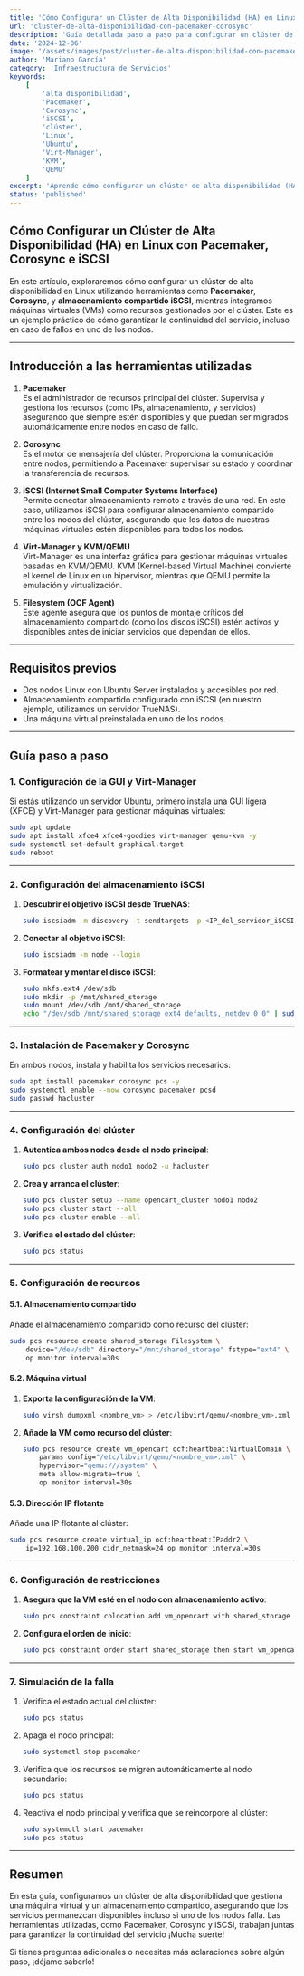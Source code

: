 ```yaml
---
title: 'Cómo Configurar un Clúster de Alta Disponibilidad (HA) en Linux con Pacemaker, Corosync e iSCSI'
url: 'cluster-de-alta-disponibilidad-con-pacemaker-corosync'
description: 'Guía detallada paso a paso para configurar un clúster de alta disponibilidad en Linux utilizando Pacemaker, Corosync e iSCSI, asegurando continuidad de servicio para máquinas virtuales y almacenamiento compartido.'
date: '2024-12-06'
image: '/assets/images/post/cluster-de-alta-disponibilidad-con-pacemaker-corosync/banner.webp'
author: 'Mariano García'
category: 'Infraestructura de Servicios'
keywords:
    [
        'alta disponibilidad',
        'Pacemaker',
        'Corosync',
        'iSCSI',
        'clúster',
        'Linux',
        'Ubuntu',
        'Virt-Manager',
        'KVM',
        'QEMU'
    ]
excerpt: 'Aprende cómo configurar un clúster de alta disponibilidad (HA) en Linux con herramientas como Pacemaker, Corosync e iSCSI. Esta guía asegura continuidad del servicio incluso en caso de fallos en uno de los nodos.'
status: 'published'
---
```


## Cómo Configurar un Clúster de Alta Disponibilidad (HA) en Linux con Pacemaker, Corosync e iSCSI

En este artículo, exploraremos cómo configurar un clúster de alta disponibilidad en Linux utilizando herramientas como **Pacemaker**, **Corosync**, y **almacenamiento compartido iSCSI**, mientras integramos máquinas virtuales (VMs) como recursos gestionados por el clúster. Este es un ejemplo práctico de cómo garantizar la continuidad del servicio, incluso en caso de fallos en uno de los nodos.

---

## Introducción a las herramientas utilizadas

1. **Pacemaker**  
   Es el administrador de recursos principal del clúster. Supervisa y gestiona los recursos (como IPs, almacenamiento, y servicios) asegurando que siempre estén disponibles y que puedan ser migrados automáticamente entre nodos en caso de fallo.

2. **Corosync**  
   Es el motor de mensajería del clúster. Proporciona la comunicación entre nodos, permitiendo a Pacemaker supervisar su estado y coordinar la transferencia de recursos.

3. **iSCSI (Internet Small Computer Systems Interface)**  
   Permite conectar almacenamiento remoto a través de una red. En este caso, utilizamos iSCSI para configurar almacenamiento compartido entre los nodos del clúster, asegurando que los datos de nuestras máquinas virtuales estén disponibles para todos los nodos.

4. **Virt-Manager y KVM/QEMU**  
   Virt-Manager es una interfaz gráfica para gestionar máquinas virtuales basadas en KVM/QEMU. KVM (Kernel-based Virtual Machine) convierte el kernel de Linux en un hipervisor, mientras que QEMU permite la emulación y virtualización.

5. **Filesystem (OCF Agent)**  
   Este agente asegura que los puntos de montaje críticos del almacenamiento compartido (como los discos iSCSI) estén activos y disponibles antes de iniciar servicios que dependan de ellos.

---

## Requisitos previos

-   Dos nodos Linux con Ubuntu Server instalados y accesibles por red.
-   Almacenamiento compartido configurado con iSCSI (en nuestro ejemplo, utilizamos un servidor TrueNAS).
-   Una máquina virtual preinstalada en uno de los nodos.

---

## Guía paso a paso

### 1. Configuración de la GUI y Virt-Manager

Si estás utilizando un servidor Ubuntu, primero instala una GUI ligera (XFCE) y Virt-Manager para gestionar máquinas virtuales:

```bash
sudo apt update
sudo apt install xfce4 xfce4-goodies virt-manager qemu-kvm -y
sudo systemctl set-default graphical.target
sudo reboot
```

---

### 2. Configuración del almacenamiento iSCSI

1. **Descubrir el objetivo iSCSI desde TrueNAS**:

    ```bash
    sudo iscsiadm -m discovery -t sendtargets -p <IP_del_servidor_iSCSI>
    ```

2. **Conectar al objetivo iSCSI**:

    ```bash
    sudo iscsiadm -m node --login
    ```

3. **Formatear y montar el disco iSCSI**:
    ```bash
    sudo mkfs.ext4 /dev/sdb
    sudo mkdir -p /mnt/shared_storage
    sudo mount /dev/sdb /mnt/shared_storage
    echo "/dev/sdb /mnt/shared_storage ext4 defaults,_netdev 0 0" | sudo tee -a /etc/fstab
    ```

---

### 3. Instalación de Pacemaker y Corosync

En ambos nodos, instala y habilita los servicios necesarios:

```bash
sudo apt install pacemaker corosync pcs -y
sudo systemctl enable --now corosync pacemaker pcsd
sudo passwd hacluster
```

---

### 4. Configuración del clúster

1. **Autentica ambos nodos desde el nodo principal**:

    ```bash
    sudo pcs cluster auth nodo1 nodo2 -u hacluster
    ```

2. **Crea y arranca el clúster**:

    ```bash
    sudo pcs cluster setup --name opencart_cluster nodo1 nodo2
    sudo pcs cluster start --all
    sudo pcs cluster enable --all
    ```

3. **Verifica el estado del clúster**:
    ```bash
    sudo pcs status
    ```

---

### 5. Configuración de recursos

#### 5.1. Almacenamiento compartido

Añade el almacenamiento compartido como recurso del clúster:

```bash
sudo pcs resource create shared_storage Filesystem \
    device="/dev/sdb" directory="/mnt/shared_storage" fstype="ext4" \
    op monitor interval=30s
```

#### 5.2. Máquina virtual

1. **Exporta la configuración de la VM**:

    ```bash
    sudo virsh dumpxml <nombre_vm> > /etc/libvirt/qemu/<nombre_vm>.xml
    ```

2. **Añade la VM como recurso del clúster**:
    ```bash
    sudo pcs resource create vm_opencart ocf:heartbeat:VirtualDomain \
        params config="/etc/libvirt/qemu/<nombre_vm>.xml" \
        hypervisor="qemu:///system" \
        meta allow-migrate=true \
        op monitor interval=30s
    ```

#### 5.3. Dirección IP flotante

Añade una IP flotante al clúster:

```bash
sudo pcs resource create virtual_ip ocf:heartbeat:IPaddr2 \
    ip=192.168.100.200 cidr_netmask=24 op monitor interval=30s
```

---

### 6. Configuración de restricciones

1. **Asegura que la VM esté en el nodo con almacenamiento activo**:

    ```bash
    sudo pcs constraint colocation add vm_opencart with shared_storage INFINITY
    ```

2. **Configura el orden de inicio**:
    ```bash
    sudo pcs constraint order start shared_storage then start vm_opencart
    ```

---

### 7. Simulación de la falla

1. Verifica el estado actual del clúster:

    ```bash
    sudo pcs status
    ```

2. Apaga el nodo principal:

    ```bash
    sudo systemctl stop pacemaker
    ```

3. Verifica que los recursos se migren automáticamente al nodo secundario:

    ```bash
    sudo pcs status
    ```

4. Reactiva el nodo principal y verifica que se reincorpore al clúster:
    ```bash
    sudo systemctl start pacemaker
    sudo pcs status
    ```

---

## Resumen

En esta guía, configuramos un clúster de alta disponibilidad que gestiona una máquina virtual y un almacenamiento compartido, asegurando que los servicios permanezcan disponibles incluso si uno de los nodos falla. Las herramientas utilizadas, como Pacemaker, Corosync y iSCSI, trabajan juntas para garantizar la continuidad del servicio ¡Mucha suerte!

Si tienes preguntas adicionales o necesitas más aclaraciones sobre algún paso, ¡déjame saberlo!

